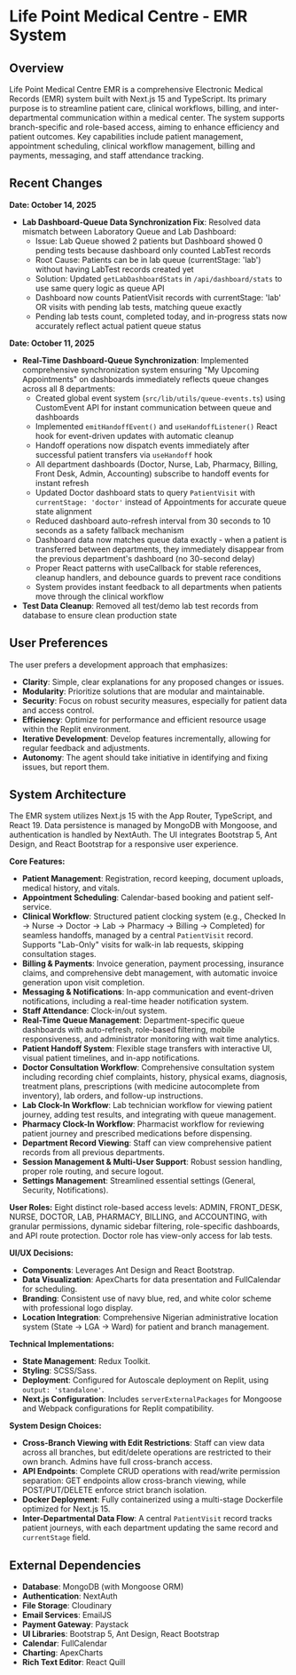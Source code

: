 # Life Point Medical Centre - EMR System

## Overview
Life Point Medical Centre EMR is a comprehensive Electronic Medical Records (EMR) system built with Next.js 15 and TypeScript. Its primary purpose is to streamline patient care, clinical workflows, billing, and inter-departmental communication within a medical center. The system supports branch-specific and role-based access, aiming to enhance efficiency and patient outcomes. Key capabilities include patient management, appointment scheduling, clinical workflow management, billing and payments, messaging, and staff attendance tracking.

## Recent Changes
**Date: October 14, 2025**
- **Lab Dashboard-Queue Data Synchronization Fix**: Resolved data mismatch between Laboratory Queue and Lab Dashboard:
  - Issue: Lab Queue showed 2 patients but Dashboard showed 0 pending tests because dashboard only counted LabTest records
  - Root Cause: Patients can be in lab queue (currentStage: 'lab') without having LabTest records created yet
  - Solution: Updated `getLabDashboardStats` in `/api/dashboard/stats` to use same query logic as queue API
  - Dashboard now counts PatientVisit records with currentStage: 'lab' OR visits with pending lab tests, matching queue exactly
  - Pending lab tests count, completed today, and in-progress stats now accurately reflect actual patient queue status

**Date: October 11, 2025**
- **Real-Time Dashboard-Queue Synchronization**: Implemented comprehensive synchronization system ensuring "My Upcoming Appointments" on dashboards immediately reflects queue changes across all 8 departments:
  - Created global event system (`src/lib/utils/queue-events.ts`) using CustomEvent API for instant communication between queue and dashboards
  - Implemented `emitHandoffEvent()` and `useHandoffListener()` React hook for event-driven updates with automatic cleanup
  - Handoff operations now dispatch events immediately after successful patient transfers via `useHandoff` hook
  - All department dashboards (Doctor, Nurse, Lab, Pharmacy, Billing, Front Desk, Admin, Accounting) subscribe to handoff events for instant refresh
  - Updated Doctor dashboard stats to query `PatientVisit` with `currentStage: 'doctor'` instead of Appointments for accurate queue state alignment
  - Reduced dashboard auto-refresh interval from 30 seconds to 10 seconds as a safety fallback mechanism
  - Dashboard data now matches queue data exactly - when a patient is transferred between departments, they immediately disappear from the previous department's dashboard (no 30-second delay)
  - Proper React patterns with useCallback for stable references, cleanup handlers, and debounce guards to prevent race conditions
  - System provides instant feedback to all departments when patients move through the clinical workflow
- **Test Data Cleanup**: Removed all test/demo lab test records from database to ensure clean production state

## User Preferences
The user prefers a development approach that emphasizes:
- **Clarity**: Simple, clear explanations for any proposed changes or issues.
- **Modularity**: Prioritize solutions that are modular and maintainable.
- **Security**: Focus on robust security measures, especially for patient data and access control.
- **Efficiency**: Optimize for performance and efficient resource usage within the Replit environment.
- **Iterative Development**: Develop features incrementally, allowing for regular feedback and adjustments.
- **Autonomy**: The agent should take initiative in identifying and fixing issues, but report them.

## System Architecture
The EMR system utilizes Next.js 15 with the App Router, TypeScript, and React 19. Data persistence is managed by MongoDB with Mongoose, and authentication is handled by NextAuth. The UI integrates Bootstrap 5, Ant Design, and React Bootstrap for a responsive user experience.

**Core Features:**
- **Patient Management**: Registration, record keeping, document uploads, medical history, and vitals.
- **Appointment Scheduling**: Calendar-based booking and patient self-service.
- **Clinical Workflow**: Structured patient clocking system (e.g., Checked In → Nurse → Doctor → Lab → Pharmacy → Billing → Completed) for seamless handoffs, managed by a central `PatientVisit` record. Supports "Lab-Only" visits for walk-in lab requests, skipping consultation stages.
- **Billing & Payments**: Invoice generation, payment processing, insurance claims, and comprehensive debt management, with automatic invoice generation upon visit completion.
- **Messaging & Notifications**: In-app communication and event-driven notifications, including a real-time header notification system.
- **Staff Attendance**: Clock-in/out system.
- **Real-Time Queue Management**: Department-specific queue dashboards with auto-refresh, role-based filtering, mobile responsiveness, and administrator monitoring with wait time analytics.
- **Patient Handoff System**: Flexible stage transfers with interactive UI, visual patient timelines, and in-app notifications.
- **Doctor Consultation Workflow**: Comprehensive consultation system including recording chief complaints, history, physical exams, diagnosis, treatment plans, prescriptions (with medicine autocomplete from inventory), lab orders, and follow-up instructions.
- **Lab Clock-In Workflow**: Lab technician workflow for viewing patient journey, adding test results, and integrating with queue management.
- **Pharmacy Clock-In Workflow**: Pharmacist workflow for reviewing patient journey and prescribed medications before dispensing.
- **Department Record Viewing**: Staff can view comprehensive patient records from all previous departments.
- **Session Management & Multi-User Support**: Robust session handling, proper role routing, and secure logout.
- **Settings Management**: Streamlined essential settings (General, Security, Notifications).

**User Roles:** Eight distinct role-based access levels: ADMIN, FRONT_DESK, NURSE, DOCTOR, LAB, PHARMACY, BILLING, and ACCOUNTING, with granular permissions, dynamic sidebar filtering, role-specific dashboards, and API route protection. Doctor role has view-only access for lab tests.

**UI/UX Decisions:**
- **Components**: Leverages Ant Design and React Bootstrap.
- **Data Visualization**: ApexCharts for data presentation and FullCalendar for scheduling.
- **Branding**: Consistent use of navy blue, red, and white color scheme with professional logo display.
- **Location Integration**: Comprehensive Nigerian administrative location system (State → LGA → Ward) for patient and branch management.

**Technical Implementations:**
- **State Management**: Redux Toolkit.
- **Styling**: SCSS/Sass.
- **Deployment**: Configured for Autoscale deployment on Replit, using `output: 'standalone'`.
- **Next.js Configuration**: Includes `serverExternalPackages` for Mongoose and Webpack configurations for Replit compatibility.

**System Design Choices:**
- **Cross-Branch Viewing with Edit Restrictions**: Staff can view data across all branches, but edit/delete operations are restricted to their own branch. Admins have full cross-branch access.
- **API Endpoints**: Complete CRUD operations with read/write permission separation: GET endpoints allow cross-branch viewing, while POST/PUT/DELETE enforce strict branch isolation.
- **Docker Deployment**: Fully containerized using a multi-stage Dockerfile optimized for Next.js 15.
- **Inter-Departmental Data Flow**: A central `PatientVisit` record tracks patient journeys, with each department updating the same record and `currentStage` field.

## External Dependencies
- **Database**: MongoDB (with Mongoose ORM)
- **Authentication**: NextAuth
- **File Storage**: Cloudinary
- **Email Services**: EmailJS
- **Payment Gateway**: Paystack
- **UI Libraries**: Bootstrap 5, Ant Design, React Bootstrap
- **Calendar**: FullCalendar
- **Charting**: ApexCharts
- **Rich Text Editor**: React Quill